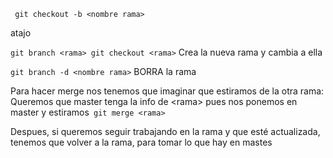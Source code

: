 ```
 git checkout -b <nombre rama> 
```

atajo 

`git branch <rama> git checkout <rama>` Crea la nueva rama y cambia a ella

`git branch -d <nombre rama>` BORRA la rama

Para hacer merge nos tenemos que imaginar que estiramos de la otra rama: Queremos que master tenga la info de \<rama> pues nos ponemos en master y estiramos` git merge <rama>`

Despues, si queremos seguir trabajando en la rama y que esté actualizada, tenemos que volver a la rama, para tomar lo que hay en mastes